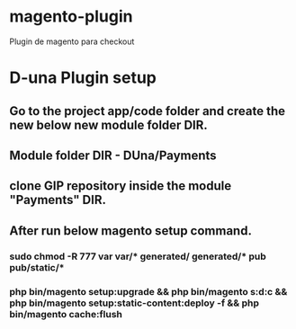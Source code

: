 # magento-plugin
Plugin de magento para checkout

# D-una Plugin setup

 ## Go to the project app/code folder and create the new below new module folder DIR.
 ## Module folder DIR - DUna/Payments
 ## clone GIP repository inside the module "Payments" DIR.

 ## After run below magento setup command.

   ### sudo chmod -R 777 var var/* generated/ generated/* pub pub/static/*
   ### php bin/magento setup:upgrade && php bin/magento s:d:c && php bin/magento setup:static-content:deploy -f && php bin/magento cache:flush